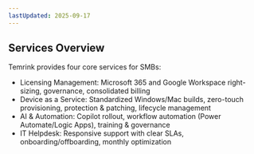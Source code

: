 ```yaml
---
lastUpdated: 2025-09-17
---
```


## Services Overview

Temrink provides four core services for SMBs:

- Licensing Management: Microsoft 365 and Google Workspace right-sizing, governance, consolidated billing
- Device as a Service: Standardized Windows/Mac builds, zero-touch provisioning, protection & patching, lifecycle management
- AI & Automation: Copilot rollout, workflow automation (Power Automate/Logic Apps), training & governance
- IT Helpdesk: Responsive support with clear SLAs, onboarding/offboarding, monthly optimization




